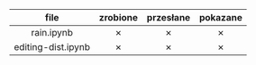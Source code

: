 <!--   &check;    &cross; -->


| file | zrobione | przesłane | pokazane |
| :---: | :---: | :---: | :---: |
| rain.ipynb | &cross; | &cross; | &cross; |
| editing-dist.ipynb | &cross; | &cross; | &cross; |

